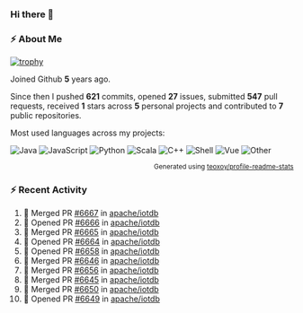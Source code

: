 ### Hi there 👋

### :zap: About Me

[![trophy](https://github-profile-trophy.vercel.app/?username=HTHou&theme=onedark)](https://github.com/ryo-ma/github-profile-trophy)
   
Joined Github **5** years ago.

Since then I pushed **621** commits, opened **27** issues, submitted **547** pull requests, received **1** stars across **5** personal projects and contributed to **7** public repositories.

Most used languages across my projects:

![Java](https://img.shields.io/static/v1?style=flat-square&label=%E2%A0%80&color=555&labelColor=%23b07219&message=Java%EF%B8%B194.4%25)
![JavaScript](https://img.shields.io/static/v1?style=flat-square&label=%E2%A0%80&color=555&labelColor=%23f1e05a&message=JavaScript%EF%B8%B11.4%25)
![Python](https://img.shields.io/static/v1?style=flat-square&label=%E2%A0%80&color=555&labelColor=%233572A5&message=Python%EF%B8%B10.7%25)
![Scala](https://img.shields.io/static/v1?style=flat-square&label=%E2%A0%80&color=555&labelColor=%23c22d40&message=Scala%EF%B8%B10.6%25)
![C++](https://img.shields.io/static/v1?style=flat-square&label=%E2%A0%80&color=555&labelColor=%23f34b7d&message=C%2B%2B%EF%B8%B10.6%25)
![Shell](https://img.shields.io/static/v1?style=flat-square&label=%E2%A0%80&color=555&labelColor=%2389e051&message=Shell%EF%B8%B10.4%25)
![Vue](https://img.shields.io/static/v1?style=flat-square&label=%E2%A0%80&color=555&labelColor=%2341b883&message=Vue%EF%B8%B10.3%25)
![Other](https://img.shields.io/static/v1?style=flat-square&label=%E2%A0%80&color=555&labelColor=%23ededed&message=Other%EF%B8%B11.2%25)

<p align="right"><sub>Generated using <a href="https://github.com/marketplace/actions/profile-readme-stats">teoxoy/profile-readme-stats</a></sub></p>


<!--![](https://github.com/HTHou/HTHou/blob/output/github-contribution-grid-snake.svg)-->

<!--![Haonan Hou's github stats](https://github-readme-stats.vercel.app/api?username=HTHou&count_private=true&show_icons=true&theme=onedark)-->

<!--![Haonan Hou's wakatime stats](https://github-readme-stats.vercel.app/api/wakatime?username=HTHou&layout=compact&theme=onedark)-->

<!--![Top Langs](https://github-readme-stats.vercel.app/api/top-langs/?username=HTHou&theme=onedark&layout=compact)-->

### :zap: Recent Activity
<!--START_SECTION:activity-->
1. 🎉 Merged PR [#6667](https://github.com/apache/iotdb/pull/6667) in [apache/iotdb](https://github.com/apache/iotdb)
2. 💪 Opened PR [#6666](https://github.com/apache/iotdb/pull/6666) in [apache/iotdb](https://github.com/apache/iotdb)
3. 🎉 Merged PR [#6665](https://github.com/apache/iotdb/pull/6665) in [apache/iotdb](https://github.com/apache/iotdb)
4. 💪 Opened PR [#6664](https://github.com/apache/iotdb/pull/6664) in [apache/iotdb](https://github.com/apache/iotdb)
5. 💪 Opened PR [#6658](https://github.com/apache/iotdb/pull/6658) in [apache/iotdb](https://github.com/apache/iotdb)
6. 🎉 Merged PR [#6646](https://github.com/apache/iotdb/pull/6646) in [apache/iotdb](https://github.com/apache/iotdb)
7. 🎉 Merged PR [#6656](https://github.com/apache/iotdb/pull/6656) in [apache/iotdb](https://github.com/apache/iotdb)
8. 🎉 Merged PR [#6645](https://github.com/apache/iotdb/pull/6645) in [apache/iotdb](https://github.com/apache/iotdb)
9. 🎉 Merged PR [#6650](https://github.com/apache/iotdb/pull/6650) in [apache/iotdb](https://github.com/apache/iotdb)
10. 💪 Opened PR [#6649](https://github.com/apache/iotdb/pull/6649) in [apache/iotdb](https://github.com/apache/iotdb)
<!--END_SECTION:activity-->

<!--
**HTHou/HTHou** is a ✨ _special_ ✨ repository because its `README.md` (this file) appears on your GitHub profile.

Here are some ideas to get you started:

- 🔭 I’m currently working on ...
- 🌱 I’m currently learning ...
- 👯 I’m looking to collaborate on ...
- 🤔 I’m looking for help with ...
- 💬 Ask me about ...
- 📫 How to reach me: ...
- 😄 Pronouns: ...
- ⚡ Fun fact: ...
-->
